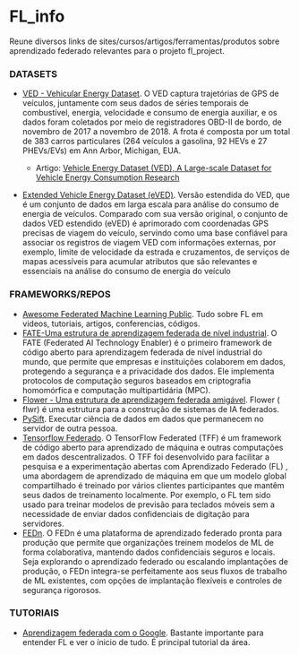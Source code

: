 # FL_info
Reune diversos links de sites/cursos/artigos/ferramentas/produtos sobre aprendizado federado relevantes para o projeto fl_project.

### DATASETS
* [VED -  Vehicular Energy Dataset](https://github.com/gsoh/VED). O VED captura trajetórias de GPS de veículos, juntamente com seus dados de séries temporais de combustível, energia, velocidade e consumo de energia auxiliar, e os dados foram coletados por meio de registradores OBD-II de bordo, de novembro de 2017 a novembro de 2018. A frota é composta por um total de 383 carros particulares (264 veículos a gasolina, 92 HEVs e 27 PHEVs/EVs) em Ann Arbor, Michigan, EUA.

  * Artigo: [Vehicle Energy Dataset (VED), A Large-scale Dataset for Vehicle Energy Consumption Research](https://doi.org/10.1109/TITS.2020.3035596)

* [Extended Vehicle Energy Dataset (eVED)](https://github.com/zhangsl2013/eVED). Versão estendida do VED, que é um conjunto de dados em larga escala para análise do consumo de energia de veículos. Comparado com sua versão original, o conjunto de dados VED estendido (eVED) é aprimorado com coordenadas GPS precisas de viagem do veículo, servindo como uma base confiável para associar os registros de viagem VED com informações externas, por exemplo, limite de velocidade da estrada e cruzamentos, de serviços de mapas acessíveis para acumular atributos que são relevantes e essenciais na análise do consumo de energia do veículo

### FRAMEWORKS/REPOS
* [Awesome Federated Machine Learning Public](https://github.com/innovation-cat/Awesome-Federated-Machine-Learning). Tudo sobre FL em videos, tutoriais, artigos, conferencias, códigos.
* [FATE-Uma estrutura de aprendizagem federada de nível industrial](https://github.com/FederatedAI/FATE). O FATE (Federated AI Technology Enabler) é o primeiro framework de código aberto para aprendizagem federada de nível industrial do mundo, que permite que empresas e instituições colaborem em dados, protegendo a segurança e a privacidade dos dados. Ele implementa protocolos de computação seguros baseados em criptografia homomórfica e computação multipartidária (MPC).
* [Flower - Uma estrutura de aprendizagem federada amigável](https://github.com/adap/flower). Flower ( flwr) é uma estrutura para a construção de sistemas de IA federados.
* [PySift](https://github.com/OpenMined/PySyft). Executar ciência de dados em dados que permanecem no servidor de outra pessoa.
* [Tensorflow Federado](https://github.com/google-parfait/tensorflow-federated). O TensorFlow Federated (TFF) é um framework de código aberto para aprendizado de máquina e outras computações em dados descentralizados. O TFF foi desenvolvido para facilitar a pesquisa e a experimentação abertas com Aprendizado Federado (FL) , uma abordagem de aprendizado de máquina em que um modelo global compartilhado é treinado por vários clientes participantes que mantêm seus dados de treinamento localmente. Por exemplo, o FL tem sido usado para treinar modelos de previsão para teclados móveis sem a necessidade de enviar dados confidenciais de digitação para servidores.
* [FEDn](https://www.scaleoutsystems.com/framework). O FEDn é uma plataforma de aprendizado federado pronta para produção que permite que organizações treinem modelos de ML de forma colaborativa, mantendo dados confidenciais seguros e locais. Seja explorando o aprendizado federado ou escalando implantações de produção, o FEDn integra-se perfeitamente aos seus fluxos de trabalho de ML existentes, com opções de implantação flexíveis e controles de segurança rigorosos.

### TUTORIAIS
* [Aprendizagem federada com o Google](https://federated.withgoogle.com/). Bastante importante para entender FL e ver o ínicio de tudo. É principal tutorial da área.
